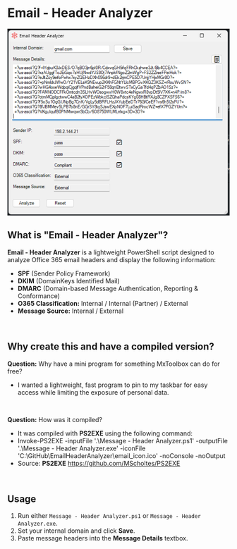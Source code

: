# Email - Header Analyzer
<img src="https://github.com/AdminVin/EmailHeaderAnalyzer/blob/main/EmailHeaderAnalyzer-Screenshot.png?raw=true">

## What is "Email - Header Analyzer"?
**Email - Header Analyzer** is a lightweight PowerShell script designed to analyze Office 365 email headers and display the following information:
- **SPF** (Sender Policy Framework)
- **DKIM** (DomainKeys Identified Mail)
- **DMARC** (Domain-based Message Authentication, Reporting & Conformance)
- **O365 Classification:** Internal / Internal (Partner) / External
- **Message Source:** Internal / External
<br>

## Why create this and have a compiled version?
**Question:** Why have a mini program for something MxToolbox can do for free?  
- I wanted a lightweight, fast program to pin to my taskbar for easy access while limiting the exposure of personal data.
<br>

**Question:** How was it compiled?  
- It was compiled with **PS2EXE** using the following command:  
- Invoke-PS2EXE -inputFile '.\Message - Header Analyzer.ps1' -outputFile '.\Message - Header Analyzer.exe' -iconFile 'C:\GitHub\EmailHeaderAnalyzer\email_icon.ico' -noConsole -noOutput  
- Source: **PS2EXE** https://github.com/MScholtes/PS2EXE
<br>

## Usage
1. Run either `Message - Header Analyzer.ps1` or `Message - Header Analyzer.exe`.
2. Set your internal domain and click **Save**.
3. Paste message headers into the **Message Details** textbox.